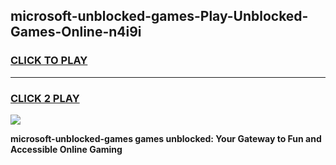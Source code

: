 
## microsoft-unblocked-games-Play-Unblocked-Games-Online-n4i9i
<h3>
<a href="https://premium76.site?title=microsoft-unblocked-games&ref=24A">CLICK TO PLAY</a></h3>
<hr>

<h3>
<a href="https://premium76.site?title=microsoft-unblocked-games&ref=24A">CLICK 2 PLAY</a>
  
</h3>

<a href="https://premium76.site?title=microsoft-unblocked-games&ref=24A"><img src="https://clearcache.store/games.png"></a>


**microsoft-unblocked-games games unblocked: Your Gateway to Fun and Accessible Online Gaming**
